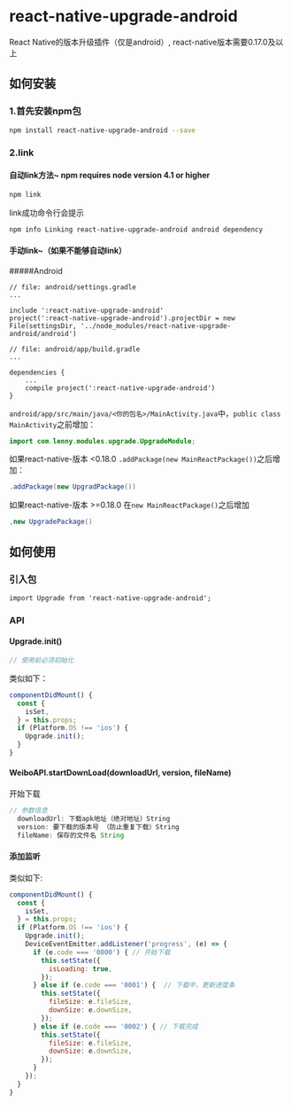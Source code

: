 # react-native-upgrade-android

React Native的版本升级插件（仅是android）, react-native版本需要0.17.0及以上
## 如何安装

### 1.首先安装npm包

```bash
npm install react-native-upgrade-android --save
```

### 2.link
#### 自动link方法~ npm requires node version 4.1 or higher

```bash
npm link
```
link成功命令行会提示

```bash
npm info Linking react-native-upgrade-android android dependency
```

#### 手动link~（如果不能够自动link）
#####Android

```
// file: android/settings.gradle
...

include ':react-native-upgrade-android'
project(':react-native-upgrade-android').projectDir = new File(settingsDir, '../node_modules/react-native-upgrade-android/android')
```

```
// file: android/app/build.gradle
...

dependencies {
    ...
    compile project(':react-native-upgrade-android')
}
```

`android/app/src/main/java/<你的包名>/MainActivity.java`中，`public class MainActivity`之前增加：

```java
import com.lenny.modules.upgrade.UpgradeModule;
```

如果react-native-版本 <0.18.0
`.addPackage(new MainReactPackage())`之后增加：

```java
.addPackage(new UpgradPackage())
```
如果react-native-版本 >=0.18.0
在`new MainReactPackage()`之后增加
```java
,new UpgradePackage()
```

## 如何使用

### 引入包

```
import Upgrade from 'react-native-upgrade-android';
```

### API

#### Upgrade.init()

```javascript
// 使用前必须初始化
```

类似如下：

```javascript
componentDidMount() {
  const {
    isSet,
  } = this.props;
  if (Platform.OS !== 'ios') {
    Upgrade.init();
  }
}
```

#### WeiboAPI.startDownLoad(downloadUrl, version, fileName)

开始下载

```javascript
// 参数信息
  downloadUrl: 下载apk地址（绝对地址）String
  version: 要下载的版本号 （防止重复下载）String
  fileName: 保存的文件名 String
```

#### 添加监听
  类似如下:

  ```javascript
  componentDidMount() {
    const {
      isSet,
    } = this.props;
    if (Platform.OS !== 'ios') {
      Upgrade.init();
      DeviceEventEmitter.addListener('progress', (e) => {
        if (e.code === '0000') { // 开始下载
          this.setState({
            isLoading: true,
          });
        } else if (e.code === '0001') {  // 下载中，更新进度条
          this.setState({
            fileSize: e.fileSize,
            downSize: e.downSize,
          });
        } else if (e.code === '0002') { // 下载完成
          this.setState({
            fileSize: e.fileSize,
            downSize: e.downSize,
          });
        }
      });
    }
  }
  ```
